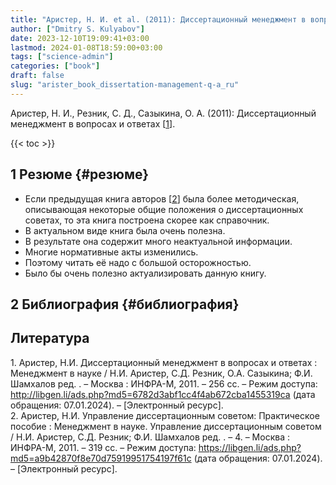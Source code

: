 ```yaml
---
title: "Аристер, Н. И. et al. (2011): Диссертационный менеджмент в вопросах и ответах"
author: ["Dmitry S. Kulyabov"]
date: 2023-12-10T19:09:41+03:00
lastmod: 2024-01-08T18:59:00+03:00
tags: ["science-admin"]
categories: ["book"]
draft: false
slug: "arister_book_dissertation-management-q-a_ru"
---
```


Аристер, Н. И., Резник, С. Д., Сазыкина, О. А. (2011): Диссертационный менеджмент в вопросах и ответах  [<a href="#citeproc_bib_item_1">1</a>].

<!--more-->

{{< toc >}}


## <span class="section-num">1</span> Резюме {#резюме}

-   Если предыдущая книга авторов [<a href="#citeproc_bib_item_2">2</a>] была более методическая, описывающая некоторые общие положения о диссертационных советах, то эта книга построена скорее как справочник.
-   В актуальном виде книга была очень полезна.
-   В результате она содержит много неактуальной информации.
-   Многие нормативные акты изменились.
-   Поэтому читать её надо с большой осторожностью.
-   Было бы очень полезно актуализировать данную книгу.


## <span class="section-num">2</span> Библиография {#библиография}

## Литература

<div class="csl-bib-body">
  <div class="csl-entry"><a id="citeproc_bib_item_1"></a>1.	Аристер, Н.И. Диссертационный менеджмент в вопросах и ответах : Менеджмент в науке / Н.И. Аристер, С.Д. Резник, О.А. Сазыкина; Ф.И. Шамхалов ред. . – Москва : ИНФРА-М, 2011. – 256 сс. – Режим доступа: <a href="http://libgen.li/ads.php?md5=6782d3abf1cc4f4ab672cba1455319ca">http://libgen.li/ads.php?md5=6782d3abf1cc4f4ab672cba1455319ca</a> (дата обращения: 07.01.2024). – [Электронный ресурс].</div>
  <div class="csl-entry"><a id="citeproc_bib_item_2"></a>2.	Аристер, Н.И. Управление диссертационным советом: Практическое пособие : Менеджмент в науке. Управление диссертационным советом / Н.И. Аристер, С.Д. Резник; Ф.И. Шамхалов ред. . – 4. – Москва : ИНФРА-М, 2011. – 319 сс. – Режим доступа: <a href="https://libgen.li/ads.php?md5=a9b42870f8e70d75919951754197f61c">https://libgen.li/ads.php?md5=a9b42870f8e70d75919951754197f61c</a> (дата обращения: 07.01.2024). – [Электронный ресурс].</div>
</div>
